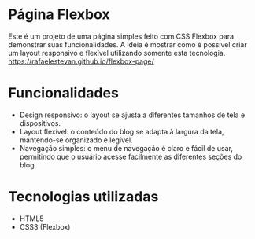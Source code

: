 # Página Flexbox
Este é um projeto de uma página simples feito com CSS Flexbox para demonstrar suas funcionalidades. A ideia é mostrar como é possível criar um layout responsivo e flexível utilizando somente esta tecnologia.
https://rafaelestevan.github.io/flexbox-page/

# Funcionalidades

* Design responsivo: o layout se ajusta a diferentes tamanhos de tela e dispositivos.
* Layout flexível: o conteúdo do blog se adapta à largura da tela, mantendo-se organizado e legível.
* Navegação simples: o menu de navegação é claro e fácil de usar, permitindo que o usuário acesse facilmente as diferentes seções do blog.

# Tecnologias utilizadas

* HTML5
* CSS3 (Flexbox)
